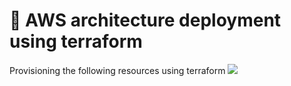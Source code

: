 # :rocket: AWS architecture deployment using terraform

Provisioning the following resources using terraform
![](./image.png)
